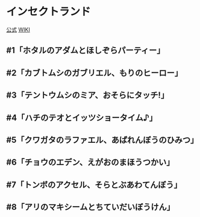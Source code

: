 # インセクトランド

[公式](https://insect-land.com/anime/) 
[WIKI](https://ja.wikipedia.org/wiki/%E3%82%A4%E3%83%B3%E3%82%BB%E3%82%AF%E3%83%88%E3%83%A9%E3%83%B3%E3%83%89) 

## #1「ホタルのアダムとほしぞらパーティー」

## #2「カブトムシのガブリエル、もりのヒーロー」

## #3「テントウムシのミア、おそらにタッチ!」

## #4「ハチのテオとイッツショータイム♪」

## #5「クワガタのラファエル、あばれんぼうのひみつ」

## #6「チョウのエデン、えがおのまほうつかい」

## #7「トンボのアクセル、そらとぶあわてんぼう」

## #8「アリのマキシームとちていだいぼうけん」
